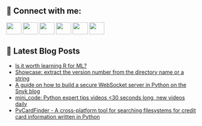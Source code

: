 ## 🔎 Connect with me:
[<img height="32" width="40" src="https://cdn.jsdelivr.net/npm/simple-icons@v5/icons/telegram.svg" />](https://t.me/bullbesh)
[<img height="32" width="40" src="https://cdn.jsdelivr.net/npm/simple-icons@v5/icons/vk.svg" />](https://vk.com/bullbesh)
[<img height="32" width="40" src="https://cdn.jsdelivr.net/npm/simple-icons@v5/icons/twitter.svg" />](https://twitter.com/bullbesh1)
[<img height="32" width="40" src="https://cdn.jsdelivr.net/npm/simple-icons@v5/icons/instagram.svg" />](https://www.instagram.com/bullbesh)
[<img height="32" width="40" src="https://cdn.jsdelivr.net/npm/simple-icons@v5/icons/reddit.svg" />](https://www.reddit.com/user/bullbesh)
[<img height="32" width="40" src="https://cdn.jsdelivr.net/npm/simple-icons@v5/icons/youtube.svg" />](https://www.youtube.com/channel/UCtfjRs6uzgq5mfm8S06WTcg)

## 📕 Latest Blog Posts
<!-- BLOG-POST-LIST:START -->
- [Is it worth learning R for ML?](https://www.reddit.com/r/Python/comments/vslrk3/is_it_worth_learning_r_for_ml/)
- [Showcase: extract the version number from the directory name or a string](https://www.reddit.com/r/Python/comments/vsl5fq/showcase_extract_the_version_number_from_the/)
- [A guide on how to build a secure WebSocket server in Python on the Snyk blog](https://www.reddit.com/r/Python/comments/vskwou/a_guide_on_how_to_build_a_secure_websocket_server/)
- [mini_code: Python expert tips videos &lt;30 seconds long, new videos daily](https://www.reddit.com/r/Python/comments/vskps4/mini_code_python_expert_tips_videos_30_seconds/)
- [PyCardFinder - A cross-platform tool for searching filesystems for credit card information written in Python](https://www.reddit.com/r/Python/comments/vsjwam/pycardfinder_a_crossplatform_tool_for_searching/)
<!-- BLOG-POST-LIST:END -->
